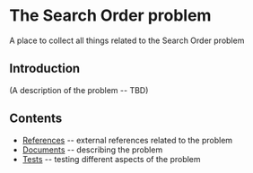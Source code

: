 # The Search Order problem

A place to collect all things related to the Search Order problem

## Introduction

(A description of the problem -- TBD)

## Contents

* [References](references/README.md) -- external references related to the problem
* [Documents](documents/README.md) -- describing the problem
* [Tests](tests/README.md) -- testing different aspects of the problem
